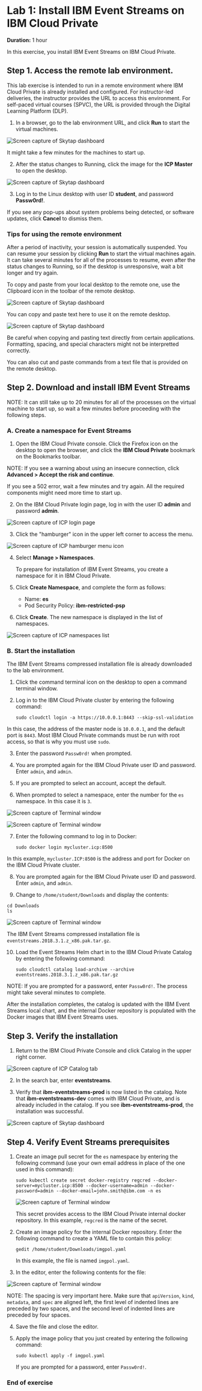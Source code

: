 <!--June 2019 Edition

**Notices**
This information was developed for products and services offered in the US.
IBM may not offer the products, services, or features discussed in this document in other countries. Consult your local IBM representative for information on the products and services currently available in your area. Any reference to an IBM product, program, or service is not intended to state or imply that only that IBM product, program, or service may be used. Any functionally equivalent product, program, or service that does not infringe any IBM intellectual property right may be used instead. However, it is the user's responsibility to evaluate and verify the operation of any non-IBM product, program, or service.
IBM may have patents or pending patent applications covering subject matter described in this document. The furnishing of this document does not grant you any license to these patents. You can send license inquiries, in writing, to:
IBM Director of Licensing IBM Corporation
North Castle Drive, MD-NC119 Armonk, NY 10504-1785
United States of America
INTERNATIONAL BUSINESS MACHINES CORPORATION PROVIDES THIS PUBLICATION "AS IS" WITHOUT WARRANTY OF ANY KIND, EITHER EXPRESS OR IMPLIED, INCLUDING, BUT NOT LIMITED TO, THE IMPLIED WARRANTIES OF
NON-INFRINGEMENT, MERCHANTABILITY OR FITNESS FOR A PARTICULAR PURPOSE. Some jurisdictions do not allow disclaimer of express or implied warranties in certain transactions, therefore, this statement may not apply to you.
This information could include technical inaccuracies or typographical errors. Changes are periodically made to the information herein; these changes will be incorporated in new editions of the publication. IBM may make improvements and/or changes in the product(s) and/or the program(s) described in this publication at any time without notice.
Any references in this information to non-IBM websites are provided for convenience only and do not in any manner serve as an endorsement of those websites. The materials at those websites are not part of the materials for this IBM product and use of those websites is at your own risk.
IBM may use or distribute any of the information you provide in any way it believes appropriate without incurring any obligation to you.
Information concerning non-IBM products was obtained from the suppliers of those products, their published announcements or other publicly available sources. IBM has not tested those products and cannot confirm the accuracy of performance, compatibility or any other claims related to non-IBM products. Questions on the capabilities of non-IBM products should be addressed to the suppliers of those products.
This information contains examples of data and reports used in daily business operations. To illustrate them as completely as possible, the examples include the names of individuals, companies, brands, and products. All of these names are fictitious and any similarity to actual people or business enterprises is entirely coincidental.
**Trademarks**
IBM, the IBM logo, and ibm.com are trademarks or registered trademarks of International Business Machines Corp., registered in many jurisdictions worldwide. Other product and service names might be trademarks of IBM or other companies. A current list of IBM trademarks is available on the web at “Copyright and trademark information” at www.ibm.com/legal/copytrade.shtml.
**© Copyright International Business Machines Corporation 2019.
This document may not be reproduced in whole or in part without the prior written permission of IBM.**
US Government Users Restricted Rights - Use, duplication or disclosure restricted by GSA ADP Schedule Contract with IBM Corp.
-->
<!--Trademarks
The reader should recognize that the following terms, which appear in the content of this training document, are official trademarks of IBM or other companies:IBM, the IBM logo, and ibm.com are trademarks or registered trademarks of International Business Machines Corp., registered in many jurisdictions worldwide.
The following are trademarks of International Business Machines Corporation, registered in many jurisdictions worldwide:
IBM Cloud™
z/OS®Java™ and all Java-based trademarks and logos are trademarks or registered trademarks of Oracle and/or its affiliates.VMware is a registered trademark or trademark of VMware, Inc. or its subsidiaries in the United States and/or other jurisdictions.Other product and service names might be trademarks of IBM or other companies.-->
# Lab 1: Install IBM Event Streams on IBM Cloud Private
**Duration:** 1 hour

In this exercise, you install IBM Event Streams on IBM Cloud Private.

## Step 1. Access the remote lab environment.

This lab exercise is intended to run in a remote environment where IBM Cloud Private is already installed and configured. For instructor-led deliveries, the instructor provides the URL to access this environment. For self-paced virtual courses (SPVC), the URL is provided through the Digital Learning Platform (DLP). 

1. In a browser, go to the lab environment URL, and click **Run** to start the virtual machines.

![Screen capture of Skytap dashboard](../Images/lab01-install1.png)

It might take a few minutes for the machines to start up. 

2. After the status changes to Running, click the image for the **ICP Master** to open the desktop.

![Screen capture of Skytap dashboard](../Images/lab01-install2.png)

3. Log in to the Linux desktop with user ID **student**, and password **Passw0rd!**.

If you see any pop-ups about system problems being detected, or software updates, click **Cancel** to dismiss them. 

### Tips for using the remote environment

After a period of inactivity, your session is automatically suspended. You can resume your session by clicking **Run** to start the virtual machines again. It can take several minutes for all of the processes to resume, even after the status changes to Running, so if the desktop is unresponsive, wait a bit longer and try again. 

To copy and paste from your local desktop to the remote one, use the Clipboard icon in the toolbar of the remote desktop.

![Screen capture of Skytap dashboard](../Images/clipboardIcon.png)

You can copy and paste text here to use it on the remote desktop.

![Screen capture of Skytap dashboard](../Images/clipboard.png)

Be careful when copying and pasting text directly from certain applications. Formatting, spacing, and special characters might not be interpretted correctly.

You can also cut and paste commands from a text file that is provided on the remote desktop.


## Step 2. Download and install IBM Event Streams

NOTE: It can still take up to 20 minutes for all of the processes on the virtual machine to start up, so wait a few minutes before proceeding with the following steps.

### A. Create a namespace for Event Streams

1. Open the IBM Cloud Private console. Click the Firefox icon on the desktop to open the browser, and click the **IBM Cloud Private** bookmark on the Bookmarks toolbar.
	
 NOTE: If you see a warning about using an insecure connection, click **Advanced > Accept the risk and continue**.
	
 If you see a 502 error, wait a few minutes and try again. All the required components might need more time to start up. 
	
2. 	On the IBM Cloud Private login page, log in with the user ID **admin** and password **admin**. 

 ![Screen capture of ICP login page](../Images/lab01-install3.png)

3. Click the "hamburger" icon in the upper left corner to access the menu.

 ![Screen capture of ICP hamburger menu icon](../Images/lab01-install4.png)

4. Select **Manage > Namespaces**. 

	To prepare for installation of IBM Event Streams, you create a namespace for it in IBM Cloud Private. 
	
5. Click **Create Namespace**, and complete the form as follows:

	* Name: **es**
	* Pod Security Policy: **ibm-restricted-psp**

6. Click **Create**. The new namespace is displayed in the list of namespaces. 

![Screen capture of ICP namespaces list](../Images/lab01-install5.png)

### B. Start the installation

The IBM Event Streams compressed installation file is already downloaded to the lab environment. 

1. Click the command terminal icon on the desktop to open a command terminal window.

2. Log in to the IBM Cloud Private cluster by entering the following command:

	`sudo cloudctl login -a https://10.0.0.1:8443 --skip-ssl-validation`
	
 In this case, the address of the master node is `10.0.0.1`, and the default port is `8443`. Most IBM Cloud Private commands must be run with root access, so that is why you must use `sudo`.

3. Enter the password `Passw0rd!` when prompted. 

4. 	You are prompted again for the IBM Cloud Private user ID and password. Enter `admin`, and `admin`. 	 

5. If you are prompted to select an account, accept the default.

6. When prompted to select a namespace, enter the number for the `es` namespace. In this case it is `3`.

 ![Screen capture of Terminal window](../Images/lab01-install6.png)

 ![Screen capture of Terminal window](../Images/lab01-install7.png)
 
7. Enter the following command to log in to Docker:

	`sudo docker login mycluster.icp:8500`
	
 In this example, `mycluster.ICP:8500` is the address and port for Docker on the IBM Cloud Private cluster. 
	
8. You are prompted again for the IBM Cloud Private user ID and password. Enter `admin`, and `admin`. 	

9. Change to `/home/student/Downloads` and display the contents:

 ```
cd Downloads
ls
```
 ![Screen capture of Terminal window](../Images/lab01-install8.png)	
 
 The IBM Event Streams compressed installation file is `eventstreams.2018.3.1.z_x86.pak.tar.gz`.
	
10. Load the Event Streams Helm chart in to the IBM Cloud Private Catalog by entering the following command:	

	`sudo cloudctl catalog load-archive --archive eventstreams.2018.3.1.z_x86.pak.tar.gz`

 NOTE: If you are prompted for a password, enter `Passw0rd!`. The process might take several minutes to complete.
 
After the installation completes, the catalog is updated with the IBM Event
Streams local chart, and the internal Docker repository is populated with the Docker images that IBM Event Streams uses. 

## Step 3. Verify the installation

1. Return to the IBM Cloud Private Console and click Catalog in the upper right corner.

 ![Screen capture of ICP Catalog tab](../Images/lab01-install9.png)	
 
2. In the search bar, enter **eventstreams**. 

3. Verify that **ibm-eventstreams-prod** is now listed in the catalog. Note that **ibm-eventstreams-dev** comes with IBM Cloud Private, and is already included in the catalog. If you see **ibm-eventstreams-prod**, the installation was successful.

![Screen capture of Skytap dashboard](../Images/lab01-install10.png)	

## Step 4. Verify Event Streams prerequisites

1. Create an image pull secret for the `es` namespace by entering the following command (use your own email address in place of the one used in this command):

	`sudo kubectl create secret docker-registry regcred --docker-server=mycluster.icp:8500 --docker-username=admin --docker-password=admin --docker-email=john.smith@ibm.com -n es`

	![Screen capture of Terminal window](../Images/lab01-install11.png)

	This secret provides access to the IBM Cloud Private internal docker repository. In this example, `regcred` is the name of the secret. 
	
2. Create an image policy for the internal Docker repository. Enter the following command to create a YAML file to contain this policy:

	`gedit /home/student/Downloads/imgpol.yaml`
	
	In this example, the file is named `imgpol.yaml`. 
	
3. In the editor, enter the following contents for the file:

 ![Screen capture of Terminal window](../Images/lab01-install12.png)

 NOTE: The spacing is very important here. Make sure that `apiVersion`, `kind`, `metadata`, and `spec` are aligned left, the first level of indented lines are preceded by two spaces, and the second level of indented lines are preceded by four spaces.
 
4. Save the file and close the editor.

5. Apply the image policy that you just created by entering the following command:

	`sudo kubectl apply -f imgpol.yaml`
	
	If you are prompted for a password, enter `Passw0rd!`.
	
### End of exercise
